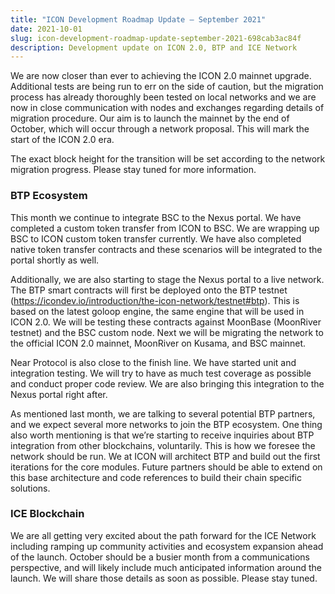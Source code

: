 ```yaml
---
title: "ICON Development Roadmap Update — September 2021"
date: 2021-10-01
slug: icon-development-roadmap-update-september-2021-698cab3ac84f
description: Development update on ICON 2.0, BTP and ICE Network
---
```


We are now closer than ever to achieving the ICON 2.0 mainnet upgrade. Additional tests are being run to err on the side of caution, but the migration process has already thoroughly been tested on local networks and we are now in close communication with nodes and exchanges regarding details of migration procedure. Our aim is to launch the mainnet by the end of October, which will occur through a network proposal. This will mark the start of the ICON 2.0 era.

The exact block height for the transition will be set according to the network migration progress. Please stay tuned for more information.

### BTP Ecosystem

This month we continue to integrate BSC to the Nexus portal. We have completed a custom token transfer from ICON to BSC. We are wrapping up BSC to ICON custom token transfer currently. We have also completed native token transfer contracts and these scenarios will be integrated to the portal shortly as well.

Additionally, we are also starting to stage the Nexus portal to a live network. The BTP smart contracts will first be deployed onto the BTP testnet (<https://icondev.io/introduction/the-icon-network/testnet#btp>). This is based on the latest goloop engine, the same engine that will be used in ICON 2.0. We will be testing these contracts against MoonBase (MoonRiver testnet) and the BSC custom node. Next we will be migrating the network to the official ICON 2.0 mainnet, MoonRiver on Kusama, and BSC mainnet.

Near Protocol is also close to the finish line. We have started unit and integration testing. We will try to have as much test coverage as possible and conduct proper code review. We are also bringing this integration to the Nexus portal right after.

As mentioned last month, we are talking to several potential BTP partners, and we expect several more networks to join the BTP ecosystem. One thing also worth mentioning is that we’re starting to receive inquiries about BTP integration from other blockchains, voluntarily. This is how we foresee the network should be run. We at ICON will architect BTP and build out the first iterations for the core modules. Future partners should be able to extend on this base architecture and code references to build their chain specific solutions.

### ICE Blockchain

We are all getting very excited about the path forward for the ICE Network including ramping up community activities and ecosystem expansion ahead of the launch. October should be a busier month from a communications perspective, and will likely include much anticipated information around the launch. We will share those details as soon as possible. Please stay tuned.


